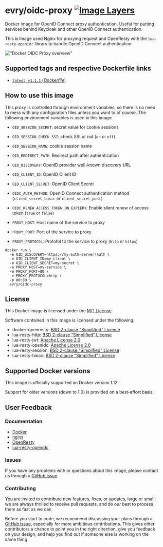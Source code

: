 # evry/oidc-proxy [![Image Layers](https://images.microbadger.com/badges/image/evry/oidc-proxy.svg)](https://microbadger.com/#/images/evry/oidc-proxy)

Docker Image for OpenID Connect proxy authentication. Useful for putting
services behind Keycloak and other OpenID Connect authentication.

This is Image used Nginx for proxying request and OpenResty with the
`lua-resty-openidc` library to handle OpenID Connect authentication.

!["Docker OIDC Proxy overview"](https://raw.githubusercontent.com/evry/docker-oidc-proxy/master/assets/overview.png "Docker OIDC Proxy overview")

## Supported tags and respective Dockerfile links

* [`latest`, `v1.1.1` (*Dockerfile*)](https://github.com/evry/docker-oidc-proxy/blob/master/Dockerfile)

## How to use this image

This proxy is controlled through environment variables, so there is no need to
mess with any configuration files unless you want to of course. The following
environment variables is used in this image:

* `OID_SESSION_SECRET`: secret value for cookie sessions
* `OID_SESSION_CHECK_SSI`: check SSI or not (`on` or `off`)
* `OID_SESSION_NAME`: cookie session name

* `OID_REDIRECT_PATH`: Redirect path after authentication
* `OID_DISCOVERY`: OpenID provider well-known discovery URL
* `OID_CLIENT_ID`: OpenID Client ID
* `OID_CLIENT_SECRET`: OpenID Client Secret
* `OIDC_AUTH_METHOD`: OpenID Connect authentication method (`client_secret_basic` or `client_secret_post`)
* `OIDC_RENEW_ACCESS_TOKEN_ON_EXPIERY`: Enable silent renew of access token (`true` or `false`)

* `PROXY_HOST`: Host name of the service to proxy
* `PROXY_PORT`: Port of the service to proxy
* `PROXY_PROTOCOL`: Protofol to the service to proxy (`http` or `https`)

```
docker run \
  -e OID_DISCOVERY=https://my-auth-server/auth \
  -e OID_CLIENT_ID=my-client \
  -e OID_CLIENT_SECRET=my-secret \
  -e PROXY_HOST=my-service \
  -e PROXY_PORT=80 \
  -e PROXY_PROTOCOL=http \
  -p 80:80 \
  evry/oidc-proxy
```

## License

This Docker image is licensed under the [MIT License](https://github.com/evry/docker-oidc-proxy/blob/master/LICENSE).

Software contained in this image is licensed under the following:

* docker-openresty: [BSD 2-clause "Simplified" License](https://github.com/openresty/docker-openresty/blob/master/COPYRIGHT)
* lua-resty-http: [BSD 2-clause "Simplified" License](https://github.com/pintsized/lua-resty-http/blob/master/LICENSE)
* lua-resty-jwt: [Apache License 2.0](https://github.com/cdbattags/lua-resty-jwt/blob/master/LICENSE.txt)
* lua-resty-openidc: [Apache License 2.0](https://github.com/pingidentity/lua-resty-openidc/blob/master/LICENSE.txt)
* lua-resty-session: [BSD 2-clause "Simplified" License](https://github.com/bungle/lua-resty-session/blob/master/LICENSE)
* lua-resty-hmac: [BSD 2-clause "Simplified" License](https://github.com/jkeys089/lua-resty-hmac/#copyright-and-license)

## Supported Docker versions

This image is officially supported on Docker version 1.12.

Support for older versions (down to 1.0) is provided on a best-effort basis.

## User Feedback

### Documentation

* [Docker](http://docs.docker.com)
* [nginx](http://nginx.org/en/docs/)
* [OpenResty](http://openresty.org/)
* [lua-resty-openidc](https://github.com/pingidentity/lua-resty-openidc#readme)

### Issues

If you have any problems with or questions about this image, please contact us
through a [GitHub issue](https://github.com/evry/docker-oidc-proxy/issues).

### Contributing

You are invited to contribute new features, fixes, or updates, large or small;
we are always thrilled to receive pull requests, and do our best to process them
as fast as we can.

Before you start to code, we recommend discussing your plans through a [GitHub
issue](https://github.com/evry/docker-oidc-proxy/issues), especially for more
ambitious contributions. This gives other contributors a chance to point you in
the right direction, give you feedback on your design, and help you find out if
someone else is working on the same thing.
